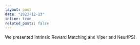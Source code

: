 ```yaml
---
layout: post
date: "2023-12-13"
inline: true
related_posts: false
---
```


We presented Intrinsic Reward Matching and Viper and NeurIPS!